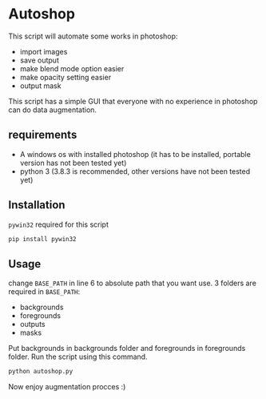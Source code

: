 # Autoshop
This script will automate some works in photoshop:
- import images
- save output
- make blend mode option easier
- make opacity setting easier
- output mask

This script has a simple GUI that everyone with no experience in photoshop can do data augmentation.

## requirements
- A windows os with installed photoshop (it has to be installed, portable version has not been tested yet)
- python 3 (3.8.3 is recommended, other versions have not been tested yet)

## Installation

`pywin32` required for this script

```bash
pip install pywin32
```

## Usage

change `BASE_PATH` in line 6 to absolute path that you want use.
3 folders are required in `BASE_PATH`:
- backgrounds
- foregrounds
- outputs
- masks

Put backgrounds in backgrounds folder and foregrounds in foregrounds folder. Run the script using this command.
```bash
python autoshop.py
```
Now enjoy augmentation procces :)

